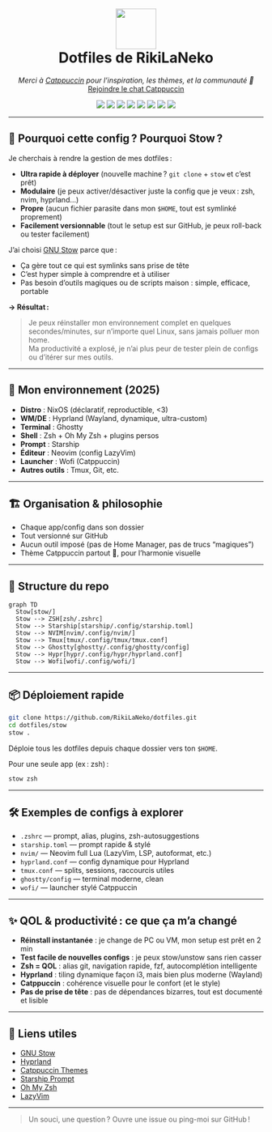 <!--
README · dotfiles de RikiLaNeko
Dernière mise à jour : 2025-07-06
-->

<h1 align="center">
  <img src="https://raw.githubusercontent.com/catppuccin/catppuccin/main/assets/chat.png" width="80"/><br/>
  Dotfiles de RikiLaNeko
</h1>

<p align="center">
  <i>Merci à <a href="https://catppuccin.com/">Catppuccin</a> pour l’inspiration, les thèmes, et la communauté 💜</i><br/>
  <a href="https://matrix.to/#/#catppuccin:matrix.org">Rejoindre le chat Catppuccin</a>
</p>

<p align="center">
  <a href="https://nixos.org/"><img src="https://img.shields.io/badge/NixOS-blue?logo=nixos&logoColor=white&style=flat-square"></a>
  <a href="https://www.gnu.org/software/stow/"><img src="https://img.shields.io/badge/Stow-portable-green?logo=gnu&style=flat-square"></a>
  <a href="https://starship.rs/"><img src="https://img.shields.io/badge/Starship-fast-7d5fff?logo=starship&style=flat-square"></a>
  <a href="https://ohmyz.sh/"><img src="https://img.shields.io/badge/Zsh-ohmyzsh-333?logo=gnu-bash&style=flat-square"></a>
  <a href="https://neovim.io/"><img src="https://img.shields.io/badge/Neovim-lazyvim-57A143?logo=neovim&style=flat-square"></a>
  <a href="https://github.com/ghostty-org/ghostty"><img src="https://img.shields.io/badge/Ghostty-terminal-7B7B7B?logo=terminal&style=flat-square"></a>
  <a href="https://hyprland.org/"><img src="https://img.shields.io/badge/Hyprland-wayland-6C63FF?logo=wayland&style=flat-square"></a>
  <a href="https://catppuccin.com/"><img src="https://img.shields.io/badge/Theme-Catppuccin-F5C2E7?logo=paintpalette&style=flat-square"></a>
</p>

---

## 🧐 Pourquoi cette config ? Pourquoi Stow ?

Je cherchais à rendre la gestion de mes dotfiles :

- **Ultra rapide à déployer** (nouvelle machine ? `git clone` + `stow` et c’est prêt)
- **Modulaire** (je peux activer/désactiver juste la config que je veux : zsh, nvim, hyprland…)
- **Propre** (aucun fichier parasite dans mon `$HOME`, tout est symlinké proprement)
- **Facilement versionnable** (tout le setup est sur GitHub, je peux roll-back ou tester facilement)

J’ai choisi [GNU Stow](https://www.gnu.org/software/stow/) parce que :

- Ça gère tout ce qui est symlinks sans prise de tête
- C’est hyper simple à comprendre et à utiliser
- Pas besoin d’outils magiques ou de scripts maison : simple, efficace, portable

**→ Résultat :**

> Je peux réinstaller mon environnement complet en quelques secondes/minutes, sur n’importe quel Linux, sans jamais polluer mon home.  
> Ma productivité a explosé, je n’ai plus peur de tester plein de configs ou d’itérer sur mes outils.

---

## 🚀 Mon environnement (2025)

- **Distro** : NixOS (déclaratif, reproductible, <3)
- **WM/DE** : Hyprland (Wayland, dynamique, ultra-custom)
- **Terminal** : Ghostty
- **Shell** : Zsh + Oh My Zsh + plugins persos
- **Prompt** : Starship
- **Éditeur** : Neovim (config LazyVim)
- **Launcher** : Wofi (Catppuccin)
- **Autres outils** : Tmux, Git, etc.

---

## 🏗️ Organisation & philosophie

- Chaque app/config dans son dossier
- Tout versionné sur GitHub
- Aucun outil imposé (pas de Home Manager, pas de trucs “magiques”)
- Thème Catppuccin partout 🍨, pour l’harmonie visuelle

---

## 🌳 Structure du repo

```mermaid
graph TD
  Stow[stow/]
  Stow --> ZSH[zsh/.zshrc]
  Stow --> Starship[starship/.config/starship.toml]
  Stow --> NVIM[nvim/.config/nvim/]
  Stow --> Tmux[tmux/.config/tmux/tmux.conf]
  Stow --> Ghostty[ghostty/.config/ghostty/config]
  Stow --> Hypr[hypr/.config/hypr/hyprland.conf]
  Stow --> Wofi[wofi/.config/wofi/]
```

---

## 📦 Déploiement rapide

```bash
git clone https://github.com/RikiLaNeko/dotfiles.git
cd dotfiles/stow
stow .
```

Déploie tous les dotfiles depuis chaque dossier vers ton `$HOME`.

Pour une seule app (ex : zsh) :

```bash
stow zsh
```

---

## 🛠️ Exemples de configs à explorer

- `.zshrc` — prompt, alias, plugins, zsh-autosuggestions
- `starship.toml` — prompt rapide & stylé
- `nvim/` — Neovim full Lua (LazyVim, LSP, autoformat, etc.)
- `hyprland.conf` — config dynamique pour Hyprland
- `tmux.conf` — splits, sessions, raccourcis utiles
- `ghostty/config` — terminal moderne, clean
- `wofi/` — launcher stylé Catppuccin

---

## ✨ QOL & productivité : ce que ça m’a changé

- **Réinstall instantanée** : je change de PC ou VM, mon setup est prêt en 2 min
- **Test facile de nouvelles configs** : je peux stow/unstow sans rien casser
- **Zsh = QOL** : alias git, navigation rapide, fzf, autocomplétion intelligente
- **Hyprland** : tiling dynamique façon i3, mais bien plus moderne (Wayland)
- **Catppuccin** : cohérence visuelle pour le confort (et le style)
- **Pas de prise de tête** : pas de dépendances bizarres, tout est documenté et lisible

---

## 🔗 Liens utiles

- [GNU Stow](https://www.gnu.org/software/stow/)
- [Hyprland](https://hyprland.org/)
- [Catppuccin Themes](https://catppuccin.com/)
- [Starship Prompt](https://starship.rs/)
- [Oh My Zsh](https://ohmyz.sh/)
- [LazyVim](https://lazyvim.github.io/)

---

> Un souci, une question ? Ouvre une issue ou ping-moi sur GitHub !
